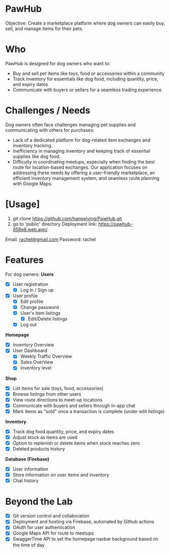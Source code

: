 # PawHub
Objective: Create a marketplace platform where dog owners can easily buy, sell, and manage items for their pets.
# Who
PawHub is designed for dog owners who want to:
- Buy and sell pet items like toys, food or accessories within a community
- Track inventory for essentials like dog food, including quantity, price, and expiry dates
- Communicate with buyers or sellers for a seamless trading experience
# Challenges / Needs
Dog owners often face challenges managing pet supplies and communicating with others for purchases:
- Lack of a dedicated platform for dog-related item exchanges and inventory tracking.
- Inefficiency in managing inventory and keeping track of essential supplies like dog food.
- Difficulty in coordinating meetups, especially when finding the best route for location-based exchanges.
Our application focuses on addressing these needs by offering a user-friendly marketplace, an efficient inventory management system, and seamless route planning with Google Maps.

# [Usage]
1. git clone https://github.com/hanpeiying/PawHub.git
2. go to 'public' directory
Deployment link:
https://pawhub-858e8.web.app/ 

Email: rachel@gmail.com
Password: rachel

# Features
For dog owners:
**Users**
- [x] User registration
    - [x] Log in / Sign up
- [x] User profile 
    - [x] Edit profile
    - [x] Change password
    - [x] User's item listings
        - [x] Edit/Delete listings
    - [x] Log out

**Homepage**
- [x] Inventory Overview
- [x] User Dashboard
    - [x] Weekly Traffic Overview
    - [x] Sales Overview
    - [x] Inventory level

**Shop**
- [x] List items for sale (toys, food, accessories)
- [x] Browse listings from other users
- [x] View route directions to meet-up locations
- [x] Communicate with buyers and sellers through in-app chat
- [x] Mark items as "sold" once a transaction is complete (under edit listings)

**Inventory**
- [x] Track dog food quantity, price, and expiry dates
- [x] Adjust stock as items are used
- [x] Option to replenish or delete items when stock reaches zero
- [x] Deleted products history

**Database (Firebase)**
- [x] User information
- [x] Store information on user items and inventory
- [x] Chat history

# Beyond the Lab
- [x] Git version control and collaboration
- [x] Deployment and hosting via Firebase, automated by Github actions
- [x] OAuth for user authentication
- [x] Google Maps API for route to meetups
- [X] SwaggerTime API to set the homepage navbar background based on the time of day 
